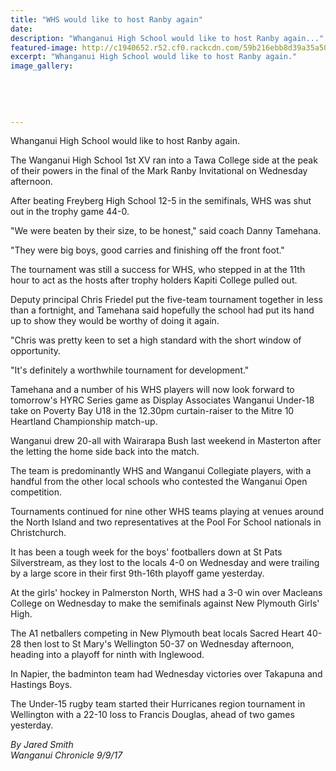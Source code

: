 ```yaml
---
title: "WHS would like to host Ranby again"
date: 
description: "Whanganui High School would like to host Ranby again..."
featured-image: http://c1940652.r52.cf0.rackcdn.com/59b216ebb8d39a35a5000a02/WHS-wld-like-to-host-Ranby-Inv-again-8-Sept-chron.jpg
excerpt: "Whanganui High School would like to host Ranby again."
image_gallery:
    
    
    
    
    
---
```


<p class="element element-paragraph">Whanganui High School would like to host Ranby again.</p>
<p class="element element-paragraph">The Wanganui High School 1st XV ran into a Tawa College side at the peak of their powers in the final of the Mark Ranby Invitational on Wednesday afternoon.</p>
<p class="element element-paragraph">After beating Freyberg High School 12-5 in the semifinals, WHS was shut out in the trophy game 44-0.</p>
<p class="element element-paragraph">"We were beaten by their size, to be honest," said coach Danny Tamehana.</p>
<p class="element element-paragraph">"They were big boys, good carries and finishing off the front foot."</p>
<p class="element element-paragraph">The tournament was still a success for WHS, who stepped in at the 11th hour to act as the hosts after trophy holders Kapiti College pulled out.</p>
<p class="element element-paragraph">Deputy principal Chris Friedel put the five-team tournament together in less than a fortnight, and Tamehana said hopefully the school had put its hand up to show they would be worthy of doing it again.</p>
<p class="element element-paragraph">"Chris was pretty keen to set a high standard with the short window of opportunity.</p>
<p class="element element-paragraph">"It's definitely a worthwhile tournament for development."</p>
<p class="element element-paragraph">Tamehana and a number of his WHS players will now look forward to tomorrow's HYRC Series game as Display Associates Wanganui Under-18 take on Poverty Bay U18 in the 12.30pm curtain-raiser to the Mitre 10 Heartland Championship match-up.</p>
<p class="element element-paragraph">Wanganui drew 20-all with Wairarapa Bush last weekend in Masterton after the letting the home side back into the match.</p>
<p class="element element-paragraph">The team is predominantly WHS and Wanganui Collegiate players, with a handful from the other local schools who contested the Wanganui Open competition.</p>
<p class="element element-paragraph">Tournaments continued for nine other WHS teams playing at venues around the North Island and two representatives at the Pool For School nationals in Christchurch.</p>
<p class="element element-paragraph">It has been a tough week for the boys' footballers down at St Pats Silverstream, as they lost to the locals 4-0 on Wednesday and were trailing by a large score in their first 9th-16th playoff game yesterday.</p>
<p class="element element-paragraph">At the girls' hockey in Palmerston North, WHS had a 3-0 win over Macleans College on Wednesday to make the semifinals against New Plymouth Girls' High.</p>
<p class="element element-paragraph">The A1 netballers competing in New Plymouth beat locals Sacred Heart 40-28 then lost to St Mary's Wellington 50-37 on Wednesday afternoon, heading into a playoff for ninth with Inglewood.</p>
<p class="element element-paragraph">In Napier, the badminton team had Wednesday victories over Takapuna and Hastings Boys.</p>
<p class="element element-paragraph">The Under-15 rugby team started their Hurricanes region tournament in Wellington with a 22-10 loss to Francis Douglas, ahead of two games yesterday.</p>
<p class="element element-paragraph"><em>By Jared Smith</em><br /><em>Wanganui Chronicle 9/9/17</em></p>

